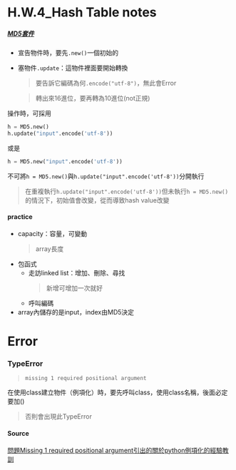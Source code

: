 # H.W.4_Hash Table notes
##### [MD5套件](https://kite.com/python/examples/2084/crypto-generate-a-new-md5-hash)
  - 宣告物件時，要先`.new()`一個初始的
  - 塞物件`.update`：這物件裡面要開始轉換
    > 要告訴它編碼為何`.encode("utf-8")`，無此會Error
    
    > 轉出來16進位，要再轉為10進位(not正規)
    
操作時，可採用
 ```python
 h = MD5.new()
 h.update("input".encode('utf-8'))
 ```
或是
 ```python
 h = MD5.new("input".encode('utf-8'))
 ```
不可將`h = MD5.new()`與`h.update("input".encode('utf-8'))`分開執行
  > 在重複執行`h.update("input".encode('utf-8'))`但未執行`h = MD5.new()`的情況下，初始值會改變，從而導致hash value改變
 

#### practice
  - capacity：容量，可變動
      > array長度
  - 包函式
    - 走訪linked list：增加、刪除、尋找
      > 新增可增加一次就好
    - 呼叫編碼
  - array內儲存的是input，index由MD5決定


# Error

### TypeError
 > `missing 1 required positional argument`
 
在使用class建立物件（例項化）時，要先呼叫class，使用class名稱，後面必定要加()
 > 否則會出現此TypeError

#### Source
[問題Missing 1 required positional argument引出的關於python例項化的經驗教訓](https://www.itread01.com/content/1544325485.html)
